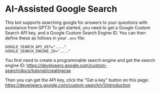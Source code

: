 # AI-Assisted Google Search  
This bot supports searching google for answers to your questions with assistance from GPT3! To get started, you need to get a Google Custom Search API key, and a Google Custom Search Engine ID. You can then define these as follows in your `.env` file:  
```env  
GOOGLE_SEARCH_API_KEY="...."  
GOOGLE_SEARCH_ENGINE_ID="...."  
```  
  
You first need to create a programmable search engine and get the search engine ID: https://developers.google.com/custom-search/docs/tutorial/creatingcse  
  
Then you can get the API key, click the "Get a key" button on this page: https://developers.google.com/custom-search/v1/introduction  